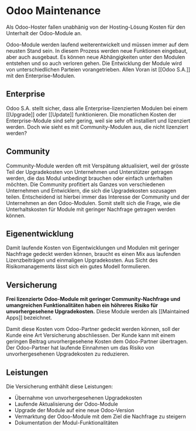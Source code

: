 # Odoo Maintenance

Als Odoo-Hoster fallen unabhänig von der Hosting-Lösung Kosten für den Unterhalt der Odoo-Module an.

Odoo-Module werden laufend weiterentwickelt und müssen immer auf dem neusten Stand sein. In diesem Prozess werden neue Funktionen eingebaut, aber auch ausgebaut. Es können neue Abhängigkeiten unter den Modulen entstehen und so auch verloren gehen. Die Entwicklung der Module wird von unterschiedlichen Parteien vorangetrieben. Allen Voran ist [[Odoo S.A.]] mit den Enterprise-Modulen.

## Enterprise

Odoo S.A. stellt sicher, dass alle Enterprise-lizenzierten Modulen bei einem [[Upgrade]] oder [[Update]] funktionieren. Die monatlichen Kosten der Enterprise-Module sind sehr gering, weil sie sehr oft installiert und lizenziert werden. Doch wie sieht es mit Community-Modulen aus, die nicht lizenziert werden?

## Community

Community-Module werden oft mit Verspätung aktualisiert, weil der grösste Teil der Upgradekosten von Unternehmen und Unterstützer getragen werden, die das Modul unbedingt brauchen oder einfach unterhalten möchten. Die Community profitiert als Ganzes von verschiedenen Unternehmen und Entwicklern, die sich die Upgradekosten sozusagen teilen. Entscheidend ist hierbei immer das Interesse der Community und der Unternehmen an den Odoo-Modulen. Somit stellt sich die Frage, wie die Unterhaltskosten für Module mit geringer Nachfrage getragen werden können.

## Eigenentwicklung

Damit laufende Kosten von Eigentwicklungen und Modulen mit geringer Nachfrage gedeckt werden können, braucht es einen Mix aus laufenden Lizenzbeiträgen und einmaligen Upgradekosten. Aus Sicht des Risikomanagements lässt sich ein gutes Modell formulieren.

## Versicherung

**Frei lizenzierte Odoo-Module mit geringer Community-Nachfrage und umangreichen Funktionalitäten haben ein höhreres Risiko für unvorhergesehene Upgradekosten.** Diese Module werden als [[Maintained Apps]] bezeichnet.

Damit diese Kosten vom Odoo-Partner gedeckt werden können, soll der Kunde eine Art Versicherung abschliessen. Der Kunde kann mit einem geringen Beitrag unvorhergesehene Kosten dem Odoo-Partner übertragen. Der Odoo-Partner hat laufende Einnahmen um das Risiko von unvorhergesehenen Upgradekosten zu reduzieren.

## Leistungen

Die Versicherung enthählt diese Leistungen:

* Übernahme von unvorhergesehenen Upgradekosten
* Laufende Aktualisierung der Odoo-Module
* Upgrade der Module auf eine neue Odoo-Version
* Vermarktung der Odoo-Module mit dem Ziel die Nachfrage zu steigern
* Dokumentation der Modul-Funktionalitäten